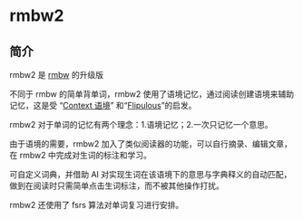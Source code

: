 # rmbw2

## 简介

rmbw2 是 [rmbw](https://github.com/xushengfeng/rmbw) 的升级版

不同于 rmbw 的简单背单词，rmbw2 使用了语境记忆，通过阅读创建语境来辅助记忆，这是受 “[Context 语境](https://sspai.com/post/80594#!)” 和“[Flipulous](https://www.bilibili.com/video/av785940794/?vd_source=c61db97163a29585cec778b34d11655d)”的启发。

rmbw2 对于单词的记忆有两个理念：1.语境记忆；2.一次只记忆一个意思。

由于语境的需要，rmbw2 加入了类似阅读器的功能，可以自行摘录、编辑文章，在 rmbw2 中完成对生词的标注和学习。

可自定义词典，并借助 AI 对实现生词在该语境下的意思与字典释义的自动匹配，做到在阅读时只需简单点击生词标注，而不被其他操作打扰。

rmbw2 还使用了 fsrs 算法对单词复习进行安排。

